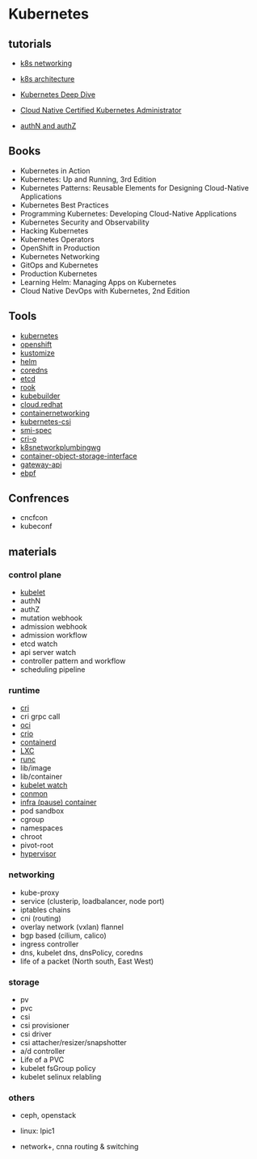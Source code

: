 # Kubernetes

## tutorials

- [k8s networking](https://kube.academy/courses/networking-in-kubernetes)

- [k8s architecture](https://kube.academy/courses/kubernetes-in-depth/)

- [Kubernetes Deep Dive](https://acloudguru.com/course/kubernetes-deep-dive)

- [Cloud Native Certified Kubernetes Administrator](https://lucid.app/lucidchart/b1b62a6e-1266-41dd-b48d-3c44252fb88f/view)

- [authN and authZ](https://faun.pub/how-to-add-an-user-to-a-kubernetes-cluster-an-overview-of-authn-in-k8s-d198adc08119)

## Books

- Kubernetes in Action
- Kubernetes: Up and Running, 3rd Edition
- Kubernetes Patterns: Reusable Elements for Designing Cloud-Native Applications
- Kubernetes Best Practices
- Programming Kubernetes: Developing Cloud-Native Applications
- Kubernetes Security and Observability
- Hacking Kubernetes
- Kubernetes Operators
- OpenShift in Production
- Kubernetes Networking
- GitOps and Kubernetes
- Production Kubernetes
- Learning Helm: Managing Apps on Kubernetes
- Cloud Native DevOps with Kubernetes, 2nd Edition

## Tools

- [kubernetes](https://kubernetes.io/docs/home/)
- [openshift](https://docs.openshift.com/container-platform/4.8/welcome/index.html)
- [kustomize](https://kustomize.io/)
- [helm](https://helm.sh/docs/)
- [coredns](https://coredns.io/)
- [etcd](https://etcd.io/)
- [rook](https://rook.io/)
- [kubebuilder](https://book.kubebuilder.io/)
- [cloud.redhat](https://cloud.redhat.com/learn/topics/operators)
- [containernetworking](https://github.com/containernetworking/cni)
- [kubernetes-csi](https://kubernetes-csi.github.io/docs/)
- [smi-spec](https://smi-spec.io/)
- [cri-o](https://cri-o.io/)
- [k8snetworkplumbingwg](https://github.com/k8snetworkplumbingwg/multus-cni)
- [container-object-storage-interface](https://container-object-storage-interface.github.io/)
- [gateway-api](https://gateway-api.sigs.k8s.io/)
- [ebpf](https://ebpf.io/)

## Confrences

- cncfcon
- kubeconf

## materials

### control plane

- [kubelet](https://aws.plainenglish.io/kubernetes-deep-dive-kubelet-e4527ed56f4c)
- authN
- authZ
- mutation webhook
- admission webhook
- admission workflow
- etcd watch
- api server watch
- controller pattern and workflow
- scheduling pipeline

### runtime

- [cri](https://www.aquasec.com/cloud-native-academy/container-security/container-runtime-interface/)
- cri grpc call
- [oci](https://phoenixnap.com/kb/docker-vs-containerd-vs-cri-o)
- [crio](https://cri-o.io/)
- [containerd](https://earthly.dev/blog/containerd-vs-docker/)
- [LXC](https://earthly.dev/blog/lxc-vs-docker/)
- [runc](https://stackoverflow.com/questions/41645665/how-containerd-compares-to-runc)
- lib/image
- lib/container
- [kubelet watch](https://aws.plainenglish.io/kubernetes-deep-dive-kubelet-e4527ed56f4c)
- [conmon](https://github.com/containers/conmon)
- [infra (pause) container](https://blog.devgenius.io/k8s-pause-container-f7abd1e9b488)
- pod sandbox
- cgroup
- namespaces
- chroot
- pivot-root
- [hypervisor](https://www.virtasant.com/blog/hypervisors-a-comprehensive-guide)

### networking

- kube-proxy
- service (clusterip, loadbalancer, node port)
- iptables chains
- cni (routing)
- overlay network (vxlan) flannel
- bgp based (cilium, calico)
- ingress controller
- dns, kubelet dns, dnsPolicy, coredns
- life of a packet (North south, East West)

### storage

- pv
- pvc
- csi
- csi provisioner
- csi driver
- csi attacher/resizer/snapshotter
- a/d controller
- Life of a PVC
- kubelet fsGroup policy
- kubelet selinux relabling

### others

- ceph, openstack

- linux: lpic1

- network+, cnna routing & switching
